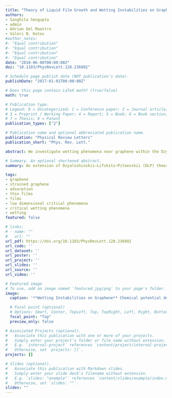 ```yaml
---
title: "Theory of Liquid Film Growth and Wetting Instabilities on Graphene"
authors:
- Sanghita Sengupta
- admin
- Adrian Del Maestro
- Valeri N. Kotov
#author_notes:
#- "Equal contribution"
#- "Equal contribution"
#- "Equal contribution"
#- "Equal contribution"
date: "2018-06-08T00:00:00Z"
doi: "10.1103/PhysRevLett.120.236802"

# Schedule page publish date (NOT publication's date).
publishDate: "2017-01-01T00:00:00Z"

# Does this page contain LaTeX math? (true/false)
math: true

# Publication type.
# Legend: 0 = Uncategorized; 1 = Conference paper; 2 = Journal article;
# 3 = Preprint / Working Paper; 4 = Report; 5 = Book; 6 = Book section;
# 7 = Thesis; 8 = Patent
publication_types: ["2"]

# Publication name and optional abbreviated publication name.
publication: "Physical Review Letters"
publication_short: "Phys. Rev. Lett."

abstract: We investigate wetting phenomena near graphene within the Dzyaloshinskii-Lifshitz-Pitaevskii theory for light gases of hydrogen, helium, and nitrogen in three different geometries where graphene is either affixed to an insulating substrate, submerged or suspended. We find that the presence of graphene has a significant effect in all configurations. When placed on a substrate, the polarizability of graphene can increase the strength of the total van der Waals force by a factor of 2 near the surface, enhancing the propensity towards wetting. In a suspended geometry unique to two-dimensional materials, where graphene is able to wet on only one side, liquid film growth becomes arrested at a critical thickness, which may trigger surface instabilities and pattern formation analogous to spinodal dewetting. The existence of a mesoscopic critical film with a tunable thickness provides a platform for the study of a continuous wetting transition, as well as the engineering of custom liquid coatings. These phenomena are robust to some mechanical deformations and are also universally present in doped graphene and other two-dimensional materials, such as monolayer dichalcogenides.

# Summary. An optional shortened abstract.
summary: An extension of Dzyaloshinskii–Lifshitz–Pitaevskii (DLP) theory to include the polarization of quasi-two dimensional materials in a layered dielectric sandwich and characterizatize a class of critical wetting phenomena where film growth is arrested.

tags:
- graphene
- strained graphene
- adsorption
- thin films
- films
- low dimensional critical phenomena
- critical wetting phenomena
- wetting
featured: false

# links:
# - name: ""
#   url: ""
url_pdf: https://doi.org/10.1103/PhysRevLett.120.236802
url_code: ''
url_dataset: ''
url_poster: ''
url_project: ''
url_slides: ''
url_source: ''
url_video: ''

# Featured image
# To use, add an image named `featured.jpg/png` to your page's folder. 
image:
  caption: '**Wetting Instabilities on Graphene** Chemical potential dependence in reference to bulk for thickness of liquid films on suspended graphene. This amazing facsimile of a theoretical possibility posed by Landau and Lifshitz is a case of wetting where a stable film of finite thickness only forms below the zero crossing.'

  # Focal point (optional)
  # Options: Smart, Center, TopLeft, Top, TopRight, Left, Right, BottomLeft, Bottom, BottomRight
  focal_point: "Top"
  preview_only: false

# Associated Projects (optional).
#   Associate this publication with one or more of your projects.
#   Simply enter your project's folder or file name without extension.
#   E.g. `internal-project` references `content/project/internal-project/index.md`.
#   Otherwise, set `projects: []`.
projects: []

# Slides (optional).
#   Associate this publication with Markdown slides.
#   Simply enter your slide deck's filename without extension.
#   E.g. `slides: "example"` references `content/slides/example/index.md`.
#   Otherwise, set `slides: ""`.
slides: ""
---
```


